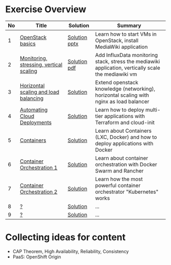 # Exercise Overview

| No | Title | Solution | Summary |
|---|---|---|---|
| 1  | [OpenStack basics](ex-1/README.md)				| [Solution pptx](ex-1/solution.pptx)	| Learn how to start VMs in OpenStack, install MediaWiki application  |
| 2  | [Monitoring, stressing, vertical scaling](ex-2/README.md)	| [Solution pdf](ex-2/solution.pdf)	| Add InfluxData monitoring stack, stress the mediawiki application, vertically scale the mediawiki vm  |
| 3  | [Horizontal scaling and load balancing](ex-3/README.md)		| [Solution](ex-3/solution.md)		| Extend openstack knowledge (networking), horizontal scaling with nginx as load balancer |
| 4  | [Automating Cloud Deployments](ex-4/README.md)			| [Solution](ex-4/solution.md)		| Learn how to deploy multi-tier applications with Terraform and cloud-init |
| 5  | [Containers](ex-5/README.md)					| [Solution](ex-5/solution.md)		| Learn about Containers (LXC, Docker) and how to deploy applications with Docker |
| 6  | [Container Orchestration 1](ex-6/README.md)			| [Solution](ex-6/solution.md)		| Learn about container orchestration with Docker Swarm and Rancher |
| 7  | [Container Orchestration 2](ex-7/README.md)			| [Solution](ex-7/solution.md)		| Learn how the most powerful container orchestrator "Kubernetes" works |
| 8  | [?](ex-8/README.md)						| [Solution](ex-8/solution.md)		| ... |
| 9  | [?](ex-9/README.md)						| [Solution](ex-9/solution.md)		| ... |

# Collecting ideas for content

 - CAP Theorem, High Availability, Reliability, Consistency
 - PaaS: OpenShift Origin
